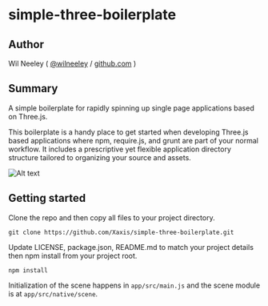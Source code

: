 # simple-three-boilerplate

## Author

Wil Neeley ( [@wilneeley](http://twitter.com/wilneeley) / [github.com](https://github.com/Xaxis) )

## Summary

A simple boilerplate for rapidly spinning up single page applications based on Three.js.

This boilerplate is a handy place to get started when developing Three.js based applications where npm, require.js, and
grunt are part of your normal workflow. It includes a prescriptive yet flexible application directory structure tailored
to organizing your source and assets.

![Alt text](http://boilerjs.com/misc/github/simple-three-boilerplate.png "simple-three-boilerplate up and running.")

## Getting started

Clone the repo and then copy all files to your project directory.

```
git clone https://github.com/Xaxis/simple-three-boilerplate.git
```

Update LICENSE, package.json, README.md to match your project details then npm install from your project root.

```
npm install
```

Initialization of the scene happens in `app/src/main.js` and the scene module is at `app/src/native/scene`.

